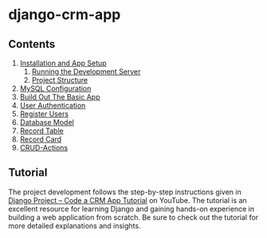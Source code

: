 # django-crm-app

## Contents

1. [Installation and App Setup](./docu/installation-and-app-setup.md)
    1. [Running the Development Server]()
    2. [Project Structure](./docu/project-structure.md)
2. [MySQL Configuration](./docu/mysql-configuration.md)
3. [Build Out The Basic App](./docu/build-out-the-basic-app.md)
4. [User Authentication](./docu/user-authentication.md)
5. [Register Users](docu/register-users.md)
6. [Database Model](docu/database-model.md)
7. [Record Table](docu/record-table.md)
8. [Record Card](docu/record-card.md)
9. [CRUD-Actions](docu/crud-actions.md)

## Tutorial

The project development follows the step-by-step instructions given
in [Django Project – Code a CRM App Tutorial](https://www.youtube.com/watch?v=t10QcFx7d5k) on YouTube. The tutorial is
an
excellent resource for learning Django and gaining hands-on experience in building a web application from scratch. Be
sure to check out the tutorial for more detailed explanations and insights.
